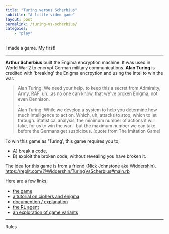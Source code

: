 ```yaml
---
title: "Turing versus Scherbius"
subtitle: "A little video game"
layout: post
permalink: /turing-vs-scherbius/
categoies:
    - "play"
---
```


I made a game. My first!

***

__Arthur Scherbius__ built the Engima encryption machine. It was used in World War 2 to encrypt German military communications. __Alan Turing__ is credited with 'breaking' the Enigma encrpytion and using the intel to win the war. 

> Alan Turing: We need your help, to keep this a secret from Admiralty, Army, RAF, uh...as no one can know, that we've broken Enigma, not even Dennison.<br>
...<br>
Alan Turing: While we develop a system to help you determine how much intelligence to act on. Which, uh, attacks to stop, which to let through. Statistical analysis, the minimum number of actions it will take, for us to win the war - but the maximum number we can take before the Germans get suspicious.
(quote from The Imitation Game)

To win this game as 'Turing', this game requires you to;
- A) break a code,
- B) exploit the broken code, without revealing you have broken it. 

The idea for this game is from a friend (Nick Johnstone aka Widdershin).
https://replit.com/@Widdershin/TuringVsScherbius#main.rb

Here are a few links;

- [the game]()
- [a tutorial on ciphers and enigma]({{site.baseurl}}/turing-vs-scherbius/enigma)
- [documention / explanation]({{site.baseurl}}/turing-vs-scherbius/docs)
- [the RL agent]({{site.baseurl}}/turing-vs-scherbius/rl)
- [an exploration of game variants]({{site.baseurl}}/turing-vs-scherbius/variants)


***

Rules



